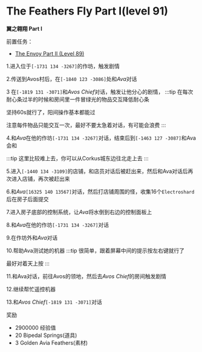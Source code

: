 # The Feathers Fly Part I(level 91)
**翼之翱翔 Part I**

前置任务：
+ [The Envoy Part II (Level 89)](/WynncraftCNguide/quests/lvl81-90/level%2089%20-%20The%20Envoy%20Part%20II.html)

1.进入位于`[-1731 134 -3267]`的作坊，触发剧情

2.传送到Avos村后，在`[-1840 123 -3086]`处和*Ava*对话

3 在`[-1819 131 -3071]`和*Avos Chief*对话，触发让他分心的剧情，
:::tip
在每次耐心条过半的时候和房间里一件冒绿光的物品交互降低耐心条

坚持60s就行了，阳间操作基本都能过

注意每件物品只能交互一次，最好不要太急着对话，有可能会浪费
:::

4.和*Ava*在他的作坊`[-1731 134 -3267]`对话，结束后到`[-1463 127 -3087]`和Ava会和

:::tip
这里比较难上去，你可以从Corkus城东边往北走上去
:::

5.进入`[-1440 134 -3109]`的店铺，和店员对话后被赶出来，然后和Ava对话后再次进入店铺，再次被赶出来

6.和*Ava*`[16325 140 13567]`对话，然后打店铺周围的怪，收集16个`Electroshard`后在房子后面提交

7.进入房子底部的控制系统，让*Ava*将水倒到右边的控制面板上

8.和*Ava*在他的作坊`[-1731 134 -3267]`对话

9.在作坊外和*Ava*对话

10.帮助Ava测试她的机器
:::tip
很简单，跟着屏幕中间的提示按左右键就行了

最好对着天上按
:::

11.和Ava对话，前往Avos的领地，然后去*Avos Chief*的房间触发剧情

12.继续帮忙遥控机器

13.和*Avos Chief*`[-1819 131 -3071]`对话

奖励
+ 2900000 经验值
+ 20 Bipedal Springs(道具)
+ 3 Golden Avia Feathers(素材)